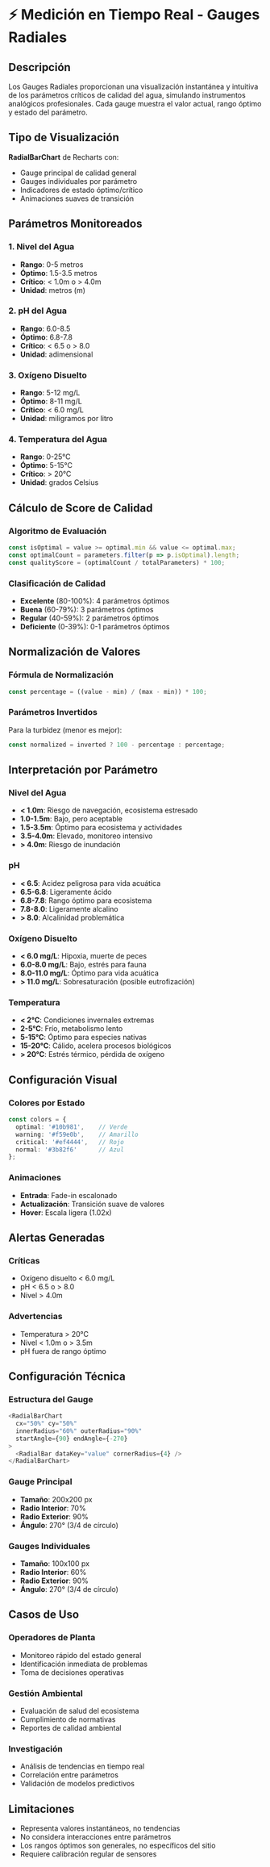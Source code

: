 # ⚡ Medición en Tiempo Real - Gauges Radiales

## Descripción

Los Gauges Radiales proporcionan una visualización instantánea y intuitiva de los parámetros críticos de calidad del agua, simulando instrumentos analógicos profesionales. Cada gauge muestra el valor actual, rango óptimo y estado del parámetro.

## Tipo de Visualización

**RadialBarChart** de Recharts con:
- Gauge principal de calidad general
- Gauges individuales por parámetro
- Indicadores de estado óptimo/crítico
- Animaciones suaves de transición

## Parámetros Monitoreados

### 1. Nivel del Agua
- **Rango**: 0-5 metros
- **Óptimo**: 1.5-3.5 metros
- **Crítico**: < 1.0m o > 4.0m
- **Unidad**: metros (m)

### 2. pH del Agua
- **Rango**: 6.0-8.5
- **Óptimo**: 6.8-7.8
- **Crítico**: < 6.5 o > 8.0
- **Unidad**: adimensional

### 3. Oxígeno Disuelto
- **Rango**: 5-12 mg/L
- **Óptimo**: 8-11 mg/L
- **Crítico**: < 6.0 mg/L
- **Unidad**: miligramos por litro

### 4. Temperatura del Agua
- **Rango**: 0-25°C
- **Óptimo**: 5-15°C
- **Crítico**: > 20°C
- **Unidad**: grados Celsius

## Cálculo de Score de Calidad

### Algoritmo de Evaluación
```typescript
const isOptimal = value >= optimal.min && value <= optimal.max;
const optimalCount = parameters.filter(p => p.isOptimal).length;
const qualityScore = (optimalCount / totalParameters) * 100;
```

### Clasificación de Calidad
- **Excelente** (80-100%): 4 parámetros óptimos
- **Buena** (60-79%): 3 parámetros óptimos
- **Regular** (40-59%): 2 parámetros óptimos
- **Deficiente** (0-39%): 0-1 parámetros óptimos

## Normalización de Valores

### Fórmula de Normalización
```typescript
const percentage = ((value - min) / (max - min)) * 100;
```

### Parámetros Invertidos
Para la turbidez (menor es mejor):
```typescript
const normalized = inverted ? 100 - percentage : percentage;
```

## Interpretación por Parámetro

### Nivel del Agua
- **< 1.0m**: Riesgo de navegación, ecosistema estresado
- **1.0-1.5m**: Bajo, pero aceptable
- **1.5-3.5m**: Óptimo para ecosistema y actividades
- **3.5-4.0m**: Elevado, monitoreo intensivo
- **> 4.0m**: Riesgo de inundación

### pH
- **< 6.5**: Acidez peligrosa para vida acuática
- **6.5-6.8**: Ligeramente ácido
- **6.8-7.8**: Rango óptimo para ecosistema
- **7.8-8.0**: Ligeramente alcalino
- **> 8.0**: Alcalinidad problemática

### Oxígeno Disuelto
- **< 6.0 mg/L**: Hipoxia, muerte de peces
- **6.0-8.0 mg/L**: Bajo, estrés para fauna
- **8.0-11.0 mg/L**: Óptimo para vida acuática
- **> 11.0 mg/L**: Sobresaturación (posible eutrofización)

### Temperatura
- **< 2°C**: Condiciones invernales extremas
- **2-5°C**: Frío, metabolismo lento
- **5-15°C**: Óptimo para especies nativas
- **15-20°C**: Cálido, acelera procesos biológicos
- **> 20°C**: Estrés térmico, pérdida de oxígeno

## Configuración Visual

### Colores por Estado
```typescript
const colors = {
  optimal: '#10b981',    // Verde
  warning: '#f59e0b',    // Amarillo
  critical: '#ef4444',   // Rojo
  normal: '#3b82f6'      // Azul
};
```

### Animaciones
- **Entrada**: Fade-in escalonado
- **Actualización**: Transición suave de valores
- **Hover**: Escala ligera (1.02x)

## Alertas Generadas

### Críticas
- Oxígeno disuelto < 6.0 mg/L
- pH < 6.5 o > 8.0
- Nivel > 4.0m

### Advertencias
- Temperatura > 20°C
- Nivel < 1.0m o > 3.5m
- pH fuera de rango óptimo

## Configuración Técnica

### Estructura del Gauge
```typescript
<RadialBarChart
  cx="50%" cy="50%"
  innerRadius="60%" outerRadius="90%"
  startAngle={90} endAngle={-270}
>
  <RadialBar dataKey="value" cornerRadius={4} />
</RadialBarChart>
```

### Gauge Principal
- **Tamaño**: 200x200 px
- **Radio Interior**: 70%
- **Radio Exterior**: 90%
- **Ángulo**: 270° (3/4 de círculo)

### Gauges Individuales
- **Tamaño**: 100x100 px
- **Radio Interior**: 60%
- **Radio Exterior**: 90%
- **Ángulo**: 270° (3/4 de círculo)

## Casos de Uso

### Operadores de Planta
- Monitoreo rápido del estado general
- Identificación inmediata de problemas
- Toma de decisiones operativas

### Gestión Ambiental
- Evaluación de salud del ecosistema
- Cumplimiento de normativas
- Reportes de calidad ambiental

### Investigación
- Análisis de tendencias en tiempo real
- Correlación entre parámetros
- Validación de modelos predictivos

## Limitaciones

- Representa valores instantáneos, no tendencias
- No considera interacciones entre parámetros
- Los rangos óptimos son generales, no específicos del sitio
- Requiere calibración regular de sensores
